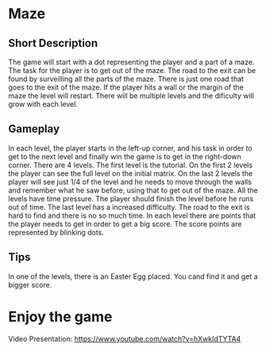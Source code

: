 # Maze

## Short Description

The game will start with a dot representing the player and a part of a maze. The task for the player is to get out of the maze.
The road to the exit can be found by surveilling all the parts of the maze. There is just one road that goes to the exit of the maze.
If the player hits a wall or the margin of the maze the level will restart. 
There will be multiple levels and the dificulty will grow with each level.

## Gameplay

In each level, the player starts in the left-up corner, and his task in order to get to the next level and finally win the game is to get in the right-down corner.
There are 4 levels.
The first level is the tutorial.
On the first 2 levels the player can see the full level on the initial matrix.
On the last 2 levels the player will see just 1/4 of the level and he needs to move through the walls and remember what he saw before, using that to get out of the maze.
All the levels have time pressure. The player should finish the level before he runs out of time.
The last level has a increased difficulty. The road to the exit is hard to find and there is no so much time.
In each level there are points that the player needs to get in order to get a big score.
The score points are represented by blinking dots. 
## Tips

In one of the levels, there is an Easter Egg placed. You cand find it and get a bigger score.


# Enjoy the game
Video Presentation: https://www.youtube.com/watch?v=hXwkIdTYTA4
